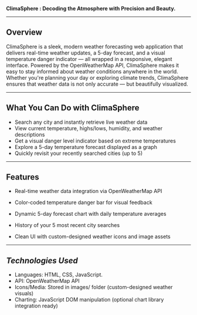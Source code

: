 **ClimaSphere : Decoding the Atmosphere with Precision and Beauty.**

 ----
**Overview**
---
ClimaSphere is a sleek, modern weather forecasting web application that delivers real-time weather updates, a 5-day forecast, and a visual temperature danger indicator — all wrapped in a responsive, elegant interface. Powered by the OpenWeatherMap API, ClimaSphere makes it easy to stay informed about weather conditions anywhere in the world. Whether you're planning your day or exploring climate trends, ClimaSphere ensures that weather data is not only accurate — but beautifully visualized.

---
**What You Can Do with ClimaSphere**
---
- Search any city and instantly retrieve live weather data
- View current temperature, highs/lows, humidity, and weather descriptions
- Get a visual danger level indicator based on extreme temperatures
- Explore a 5-day temperature forecast displayed as a graph
- Quickly revisit your recently searched cities (up to 5)
---
**Features**
---
- Real-time weather data integration via OpenWeatherMap API

- Color-coded temperature danger bar for visual feedback

- Dynamic 5-day forecast chart with daily temperature averages
  
- History of your 5 most recent city searches
  
- Clean UI with custom-designed weather icons and image assets

---

 *Technologies Used*
---
- Languages: HTML, CSS, JavaScript.
- API: OpenWeatherMap API
- Icons/Media: Stored in images/ folder (custom-designed weather visuals)
- Charting: JavaScript DOM manipulation (optional chart library integration ready)
